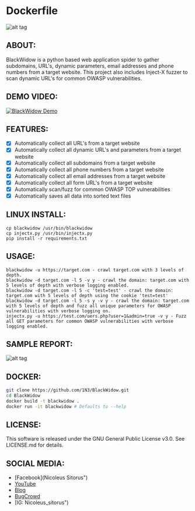 # Dockerfile

![alt tag](https://github.com/1N3/BlackWidow/blob/master/blackwidowlogo.png)

## ABOUT:
BlackWidow is a python based web application spider to gather subdomains, URL's, dynamic parameters, email addresses and phone numbers from a target website. This project also includes Inject-X fuzzer to scan dynamic URL's for common OWASP vulnerabilities.

## DEMO VIDEO:
[![BlackWidow Demo](https://i.ytimg.com/vi/mch8ht47taY/hqdefault.jpg)](https://www.youtube.com/watch?v=mch8ht47taY)

## FEATURES:
- [x] Automatically collect all URL's from a target website
- [x] Automatically collect all dynamic URL's and parameters from a target website
- [x] Automatically collect all subdomains from a target website
- [x] Automatically collect all phone numbers from a target website
- [x] Automatically collect all email addresses from a target website
- [x] Automatically collect all form URL's from a target website
- [X] Automatically scan/fuzz for common OWASP TOP vulnerabilities
- [x] Automatically saves all data into sorted text files

## LINUX INSTALL:
```
cp blackwidow /usr/bin/blackwidow 
cp injectx.py /usr/bin/injectx.py
pip install -r requirements.txt
```

## USAGE:
```
blackwidow -u https://target.com - crawl target.com with 3 levels of depth.
blackwidow -d target.com -l 5 -v y - crawl the domain: target.com with 5 levels of depth with verbose logging enabled.
blackwidow -d target.com -l 5 -c 'test=test' - crawl the domain: target.com with 5 levels of depth using the cookie 'test=test'
blackwidow -d target.com -l 5 -s y -v y - crawl the domain: target.com with 5 levels of depth and fuzz all unique parameters for OWASP vulnerabilities with verbose logging on.
injectx.py -u https://test.com/uers.php?user=1&admin=true -v y - Fuzz all GET parameters for common OWASP vulnerabilities with verbose logging enabled.
```

## SAMPLE REPORT:
![alt tag](https://github.com/1N3/BlackWidow/blob/master/blackwidow-report1.png)

## DOCKER:
```bash
git clone https://github.com/1N3/BlackWidow.git
cd BlackWidow
docker build -t blackwidow .
docker run -it blackwidow # Defaults to --help

```

## LICENSE:
This software is released under the GNU General Public License v3.0. See LICENSE.md for details.

## SOCIAL MEDIA:
- [Facebook](Nicoleus Sitorus")
- [YouTube](https://www.youtube.com/channel/UCKtXeDDrNvWdw7dJTPjQcOA "YouTube")
- [Blog](https://xerosecurity.com/wordpress/blog/ "Blog")
- [BugCrowd](https://bugcrowd.com/1N3 "BugCrowd")
- [IG: Nicoleus_sitorus")
